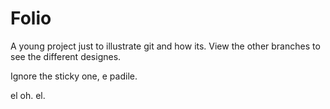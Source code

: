 # Folio

A young project just to illustrate git and how its.  View the other branches to see the different designes.

Ignore the sticky one, e padile.

el oh. el.
